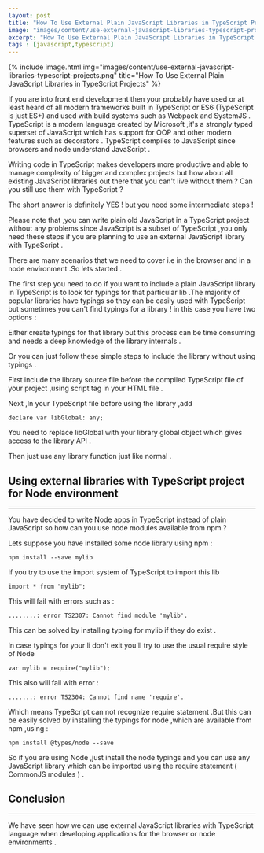 ```yaml
---
layout: post
title: "How To Use External Plain JavaScript Libraries in TypeScript Projects"
image: "images/content/use-external-javascript-libraries-typescript-projects.png"
excerpt: "How To Use External Plain JavaScript Libraries in TypeScript Projects" 
tags : [javascript,typescript]
---
```


{% include image.html 
    img="images/content/use-external-javascript-libraries-typescript-projects.png" 
    title="How To Use External Plain JavaScript Libraries in TypeScript Projects" 
%}

If you are into front end development then your probably have used or at least heard of all modern frameworks 
built in TypeScript or ES6 (TypeScript is just ES+) and used with build systems such as Webpack and SystemJS .
TypeScript is a modern language created by Microsoft ,it's a strongly typed superset of JavaScript which has support for 
OOP and other modern features such as decorators . TypeScript compiles to JavaScript since browsers and node understand 
JavaScript .

Writing code in TypeScript makes developers more productive and able to manage complexity of bigger and complex 
projects but how about all existing JavaScript libraries out there that you can't live without them  ? Can you still
use them with TypeScript ?

The short answer is definitely YES ! but you need some intermediate steps !

Please note that ,you can write plain old JavaScript in a TypeScript project without any problems since 
JavaScript is a subset of TypeScript ,you only need these steps if you are planning to use an external JavaScript library 
with TypeScript .

There are many scenarios that we need to cover i.e in the browser and in a node environment .So lets started .

The first step you need to do if you want to include a plain JavaScript library in TypeScript is to look for 
typings for that particular lib .The majority of popular libraries have typings so they can be easily used 
with TypeScript but sometimes you can't find typings for a library ! in this case you have two options :

Either create typings for that library but this process can be time consuming and needs a deep knowledge of 
the library internals .

Or you can just follow these simple steps to include the library without using typings .

First include the library source file before the compiled TypeScript file of your project ,using script tag 
in your HTML file .

Next ,In your TypeScript file before using the library ,add 

    declare var libGlobal: any;

You need to replace libGlobal with your library global object which gives access to the library API .

Then just use any library function just like normal .    

Using external libraries with TypeScript project for Node environment
---------------------------------------------------------------------------
---------------------------------------------------------------------------

You have decided to write Node apps in TypeScript instead of plain JavaScript so how can you use node modules 
available from npm ?

Lets suppose you have installed some node library using npm :

    npm install --save mylib 

 If you try to use the import system of TypeScript to import this lib 

    import * from "mylib";

This will fail with errors such as :

    ........: error TS2307: Cannot find module 'mylib'.

This can be solved by installing typing for mylib if they do exist .

In case typings for your li don't exit you'll try to use the usual require style of Node  

    var mylib = require("mylib");

This also will fail with error :

    .......: error TS2304: Cannot find name 'require'.               

Which means TypeScript can not recognize require statement .But this can be easily solved by installing 
the typings for node ,which are available from npm ,using : 

    npm install @types/node --save


So if you are using Node ,just install the node typings and you can use any JavaScript library which can be 
imported using the require statement ( CommonJS modules ) .

Conclusion 
--------------------
--------------------

We have seen how we can use external JavaScript libraries with TypeScript language when developing applications 
for the browser or node environments .

 





